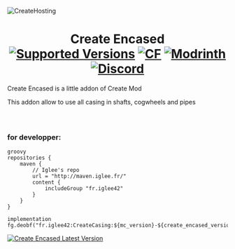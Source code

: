 

![CreateHosting](https://cdn.discordapp.com/attachments/785493649969381396/1151964355534016602/CREATE_ENCASED.png)
<h1 align="center"> Create Encased <br>
<a  href="https://www.curseforge.com/minecraft/mc-mods/create-encased/files"><img src="https://cf.way2muchnoise.eu/versions/829380.svg" alt="Supported Versions"></a>
<a  href="https://www.curseforge.com/minecraft/mc-mods/create-encased"><img src="http://cf.way2muchnoise.eu/829380.svg" alt="CF"></a>
<a  href="https://modrinth.com/mod/create-encased"><img src="https://img.shields.io/modrinth/dt/create-encased?logo=modrinth&label=&suffix=%20&style=flat&color=242629&labelColor=5ca424&logoColor=1c1c1c" alt="Modrinth"></a> 
<a  href="https://discord.gg/nFBAXfb"><img src="https://img.shields.io/discord/475580779565416451?color=5865f2&label=Discord&style=flat" alt="Discord"></a>
</h1>

<p>
Create Encased is a little addon of Create Mod

This addon allow to use all casing in shafts, cogwheels and pipes</p>


<!-- ![Bisect hosting](https://www.bisecthosting.com/partners/custom-banners/04b018a6-2b05-42f7-bc73-448bb3ee940c.webp) -->
<h1 align="center">
<a href="https://bisecthosting.com/iglee"><img src="https://www.bisecthosting.com/partners/custom-banners/04b018a6-2b05-42f7-bc73-448bb3ee940c.webp" alt=""></a>
</h1>

<h3>for developper:</h3>

```
groovy
repositories {
    maven {
        // Iglee's repo
        url = "http://maven.iglee.fr/"
        content {
            includeGroup "fr.iglee42"
        }
    }
}
```

```
implementation fg.deobf("fr.iglee42:CreateCasing:${mc_version}-${create_encased_version}
```

<a href="http://maven.iglee.fr/#/releases/fr/iglee42/CreateCasing">
        <img src="https://flat.badgen.net/maven/v/metadata-url/http/50.20.249.21:8080/releases/fr/iglee42/CreateCasing/maven-metadata.xml?color=cf9555&label=CreateEncased" alt="Create Encased Latest Version">
    </a>
